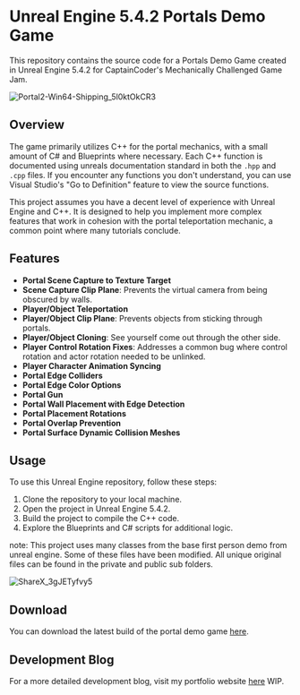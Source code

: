 # Unreal Engine 5.4.2 Portals Demo Game

This repository contains the source code for a Portals Demo Game created in Unreal Engine 5.4.2 for CaptainCoder's Mechanically Challenged Game Jam.

![Portal2-Win64-Shipping_5l0ktOkCR3](https://github.com/user-attachments/assets/0cced562-5725-4b3a-98c9-6fa418df7478)

## Overview

The game primarily utilizes C++ for the portal mechanics, with a small amount of C# and Blueprints where necessary. Each C++ function is documented using unreals documentation standard in both the `.hpp` and `.cpp` files. If you encounter any functions you don't understand, you can use Visual Studio's "Go to Definition" feature to view the source functions.

This project assumes you have a decent level of experience with Unreal Engine and C++. It is designed to help you implement more complex features that work in cohesion with the portal teleportation mechanic, a common point where many tutorials conclude.

## Features

- **Portal Scene Capture to Texture Target**
- **Scene Capture Clip Plane**: Prevents the virtual camera from being obscured by walls.
- **Player/Object Teleportation**
- **Player/Object Clip Plane**: Prevents objects from sticking through portals.
- **Player/Object Cloning**: See yourself come out through the other side.
- **Player Control Rotation Fixes**: Addresses a common bug where control rotation and actor rotation needed to be unlinked.
- **Player Character Animation Syncing**
- **Portal Edge Colliders**
- **Portal Edge Color Options**
- **Portal Gun**
- **Portal Wall Placement with Edge Detection**
- **Portal Placement Rotations**
- **Portal Overlap Prevention**
- **Portal Surface Dynamic Collision Meshes**

## Usage

To use this Unreal Engine repository, follow these steps:

1. Clone the repository to your local machine.
2. Open the project in Unreal Engine 5.4.2.
3. Build the project to compile the C++ code.
4. Explore the Blueprints and C# scripts for additional logic.

note: This project uses many classes from the base first person demo from unreal engine. Some of these files have been modified. All unique original files can be found in the private and public sub folders.

![ShareX_3gJETyfvy5](https://github.com/user-attachments/assets/d5dc9405-a50b-4d24-bb6c-d7a7563a802c)

## Download

You can download the latest build of the portal demo game [here](https://drive.google.com/file/d/1XQGadItVdYzw4-aQqdyhNw70yR_grIRX/view?usp=sharing).

## Development Blog

For a more detailed development blog, visit my portfolio website [here](#) WIP.
